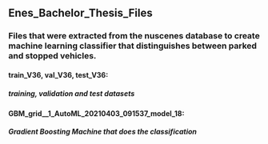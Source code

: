 ## Enes_Bachelor_Thesis_Files

### Files that were extracted from the nuscenes database to create machine learning classifier that distinguishes between parked and stopped vehicles.

#### train_V36, val_V36, test_V36:
##### training, validation and test datasets

#### GBM_grid__1_AutoML_20210403_091537_model_18:
##### Gradient Boosting Machine that does the classification
